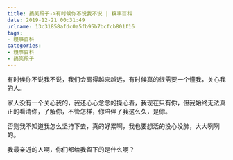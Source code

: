 ```yaml
---
title: 搞笑段子->有时候你不说我不说 | 糗事百科
date: 2019-12-21 00:31:49
urlname: 13c31858afdc0a5fb95b7bcfcb801f16
tags: 
- 糗事百科
categories:
- 糗事百科
- 搞笑段子
---
```

有时候你不说我不说，我们会离得越来越远，有时候真的很需要一个懂我，关心我的人。

家人没有一个关心我的，我还心心念念的操心着，我现在只有你，但我始终无法真正的看清你，了解你，不管怎样，你陪伴了我这么久，是你。

否则我不知道我怎么坚持下去，真的好累啊，我也要想活的没心没肺，大大咧咧的。

我最亲近的人啊，你们都给我留下的是什么啊？


